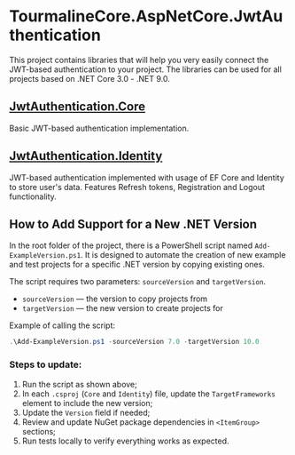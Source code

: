# TourmalineCore.AspNetCore.JwtAuthentication

This project contains libraries that will help you very easily connect the JWT-based authentication to your project.
The libraries can be used for all projects based on .NET Core 3.0 - .NET 9.0.

## [JwtAuthentication.Core](https://github.com/TourmalineCore/TourmalineCore.AspNetCore.JwtAuthentication/tree/master/JwtAuthentication.Core)
Basic JWT-based authentication implementation.

## [JwtAuthentication.Identity](https://github.com/TourmalineCore/TourmalineCore.AspNetCore.JwtAuthentication/tree/master/JwtAuthentication.Identity)
JWT-based authentication implemented with usage of EF Core and Identity to store user's data. Features Refresh tokens, Registration and Logout functionality.

## How to Add Support for a New .NET Version
In the root folder of the project, there is a PowerShell script named `Add-ExampleVersion.ps1`. It is designed to automate the creation of new example and test projects for a specific .NET version by copying existing ones.


The script requires two parameters: `sourceVersion` and `targetVersion`. 
- `sourceVersion` — the version to copy projects from
- `targetVersion` — the new version to create projects for

Example of calling the script:
```powershell
.\Add-ExampleVersion.ps1 -sourceVersion 7.0 -targetVersion 10.0
```

### Steps to update:
1. Run the script as shown above;
1. In each `.csproj` (`Core` and `Identity`) file, update the `TargetFrameworks` element to include the new version;
1. Update the `Version` field if needed;
1. Review and update NuGet package dependencies in `<ItemGroup>` sections;
1. Run tests locally to verify everything works as expected.